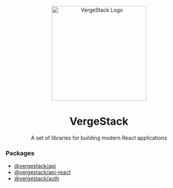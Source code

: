 <div align="center">
  <img width="256" alt="VergeStack Logo" src="https://github.com/user-attachments/assets/ab89a90a-d1e4-4f35-9ba2-ee61ced02218">

  <h1>VergeStack</h1>
  <p>A set of libraries for building modern React applications</p>
</div>

### Packages

- [@vergestack/api](https://www.npmjs.com/package/@vergestack/api)
- [@vergestack/api-react](https://www.npmjs.com/package/@vergestack/api-react)
- [@vergestack/auth](https://www.npmjs.com/package/@vergestack/auth)
